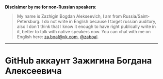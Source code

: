 **Disclaimer by me for non-Russian speakers:**

> My name is Zazhigin Bogdan Alekseevich, I am from Russia/Saint-Petersburg. I do not write in English because I target russian auditory, also I don't think that I know it enough to have right publically write in it, better to talk with native speakers now. You can chat with me on English here: [za.boal@vk.com](mailto://za.boal@vk.com), [@zaboal](https://t.me/zaboal).

---


# GitHub аккаунт Зажигина Богдана Алексеевича